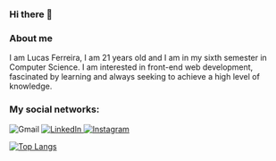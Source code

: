 ### Hi there 👋

<!--
**Outro-Lucas/Outro-Lucas** is a ✨ _special_ ✨ repository because its `README.md` (this file) appears on your GitHub profile.

Here are some ideas to get you started:

- 🔭 I’m currently working on ...
- 🌱 I’m currently learning ...
- 👯 I’m looking to collaborate on ...
- 🤔 I’m looking for help with ...
- 💬 Ask me about ...
- 📫 How to reach me: ...
- 😄 Pronouns: ...
- ⚡ Fun fact: ...
-->
### About me


I am Lucas Ferreira, I am 21 years old and I am in my sixth semester in Computer Science. I am interested in front-end web development, fascinated by learning and always seeking to achieve a high level of knowledge.

### My social networks:
![Gmail](https://img.shields.io/badge/lucasferreirapacoti@gmail.com-D14836?style=for-the-badge&logo=gmail&logoColor=white)
[![LinkedIn](https://img.shields.io/badge/linkedin-%230077B5.svg?style=for-the-badge&logo=linkedin&logoColor=white&link=https://www.linkedin.com/in/luc4s-ferreira/)](https://www.linkedin.com/in/luc4s-ferreira/)[
![Instagram](https://img.shields.io/badge/@outro.lucas-%23E4405F.svg?style=for-the-badge&logo=Instagram&logoColor=white&link=https://www.instagram.com/outro.lucas/?hl=pt-br)](https://www.instagram.com/outro.lucas/?hl=pt-br)

<!--![GitHub Stats](https://github-readme-stats.vercel.app/api?username=Outro-Lucas&theme=radical)  -->
[![Top Langs](https://github-readme-stats.vercel.app/api/top-langs/?username=Outro-Lucas&layout=compact&theme=radical)](https://github.com/anuraghazra/github-readme-stats)


